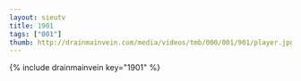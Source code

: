 ```yaml
--- 
layout: sieutv
title: 1901
tags: ["001"]
thumb: http://drainmainvein.com/media/videos/tmb/000/001/901/player.jpg
---
```

{% include drainmainvein key="1901" %} 

